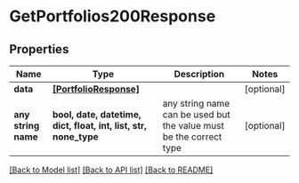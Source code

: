# GetPortfolios200Response


## Properties
Name | Type | Description | Notes
------------ | ------------- | ------------- | -------------
**data** | [**[PortfolioResponse]**](PortfolioResponse.md) |  | [optional] 
**any string name** | **bool, date, datetime, dict, float, int, list, str, none_type** | any string name can be used but the value must be the correct type | [optional]

[[Back to Model list]](../README.md#documentation-for-models) [[Back to API list]](../README.md#documentation-for-api-endpoints) [[Back to README]](../README.md)


